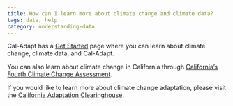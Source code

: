 ```yaml
---
title: How can I learn more about climate change and climate data?
tags: data, help
category: understanding-data
---
```


Cal-Adapt has a [Get Started](/help/get-started/) page where you can learn about climate change, climate data, and Cal-Adapt.

You can also learn about climate change in California through [California’s Fourth Climate Change Assessment](https://www.climateassessment.ca.gov/).

If you would like to learn more about climate change adaptation, please visit the [California Adaptation Clearinghouse](https://resilientca.org/).
